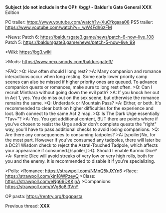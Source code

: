 **Subject (do not include in the OP): /bgg/ - Baldur's Gate General**
**XXX** Edition

PC trailer: https://www.youtube.com/watch?v=XuCfkgaaa08
PS5 trailer: https://www.youtube.com/watch?v=_wW4Fdh6zFM

\>News:
Patch 6: https://baldursgate3.game/news/patch-6-now-live_108
Patch 5: https://baldursgate3.game/news/patch-5-now-live_99

\>Wiki:
https://bg3.wiki

\>Mods:
https://www.nexusmods.com/baldursgate3/

\>FAQ:
\>Q: How often should I long rest?
\>A: Many companion and romance interactions occur when long resting. Some early lower priority camp scenes can also be missed if higher priority ones are queued. To advance companion quests or romances, make sure to long rest often.
\>Q: Can I recruit Minthara without going down the evil path?
\>A: If you knock her out in Act 1, yes. You do miss out on the sex scene, but otherwise the romance remains the same.
\>Q: Underdark or Mountain Pass?
\>A: Either, or both. It's recommended to clear both on higher difficulties for the experience and loot. Both connect to the same Act 2 map.
\>Q: Is The Dark Urge essentially "Tav+"?
\>A: Yes. You get additional content, BUT there are points where if you've chosen to resist the Urge and/or don't complete quests the "right" way, you'll have to pass additional checks to avoid losing companions.
\>Q: Are there any consequences to consuming tadpoles?
\>A: [spoiler]No, for the most part. However if you've consumed any tadpoles, there will later be a DC21 Wisdom check to reject the Astral-Touched Tadpole, which affects your appearance if consumed.[/spoiler]
\>Q: Should I enable Karmic Dice?
\>A: Karmic Dice will avoid streaks of very low or very high rolls, both for you and the enemy. It is recommended to disable it if you're specializing. 

\>Polls:
\>Romance: https://strawpoll.com/NMnQ5kJXYn6
\>Race: https://strawpoll.com/kjn18WPzeyQ
\>Class: https://strawpoll.com/eNg69DKKjnA
\>Companions: https://strawpoll.com/bVg8o8l3VnY

OP pasta: https://rentry.org/bggpasta

Previous thread: **XXX**